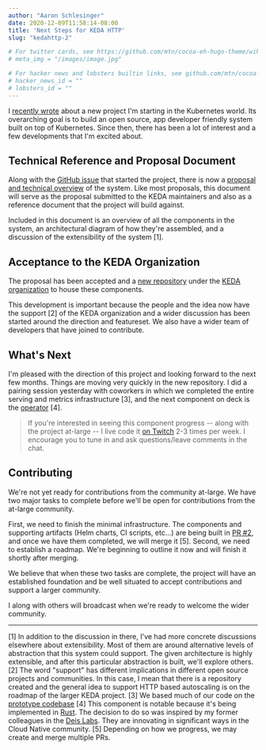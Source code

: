 ```yaml
---
author: "Aaron Schlesinger"
date: 2020-12-09T11:58:14-08:00
title: 'Next Steps for KEDA HTTP'
slug: "kedahttp-2"

# For twitter cards, see https://github.com/mtn/cocoa-eh-hugo-theme/wiki/Twitter-cards
# meta_img = "/images/image.jpg"

# For hacker news and lobsters builtin links, see github.com/mtn/cocoa-eh-hugo-theme/wiki/Social-Links
# hacker_news_id = ""
# lobsters_id = ""
---
```


I [recently wrote](./2020-11-23-kedahttp.md) about a new project I'm starting in the Kubernetes world. Its overarching goal is to build an open source, app developer friendly system built on top of Kubernetes. Since then, there has been a lot of interest and a few developments that I'm excited about.

## Technical Reference and Proposal Document

Along with the [GitHub issue](https://github.com/kedacore/keda/issues/538) that started the project, there is now a [proposal and technical overview](https://hackmd.io/@arschles/kedahttp) of the system. Like most proposals, this document will serve as the proposal submitted to the KEDA maintainers and also as a reference document that the project will build against.

Included in this document is an overview of all the components in the system, an architectural diagram of how they're assembled, and a discussion of the extensibility of the system [1].

## Acceptance to the KEDA Organization

The proposal has been accepted and a [new repository](https://github.com/kedacore/http-add-on) under the [KEDA organization](https://github.com/kedacore) to house these components.

This development is important because the people and the idea now have the support [2] of the KEDA organization and a wider discussion has been started around the direction and featureset. We also have a wider team of developers that have joined to contribute.

## What's Next

I'm pleased with the direction of this project and looking forward to the next few months. Things are moving very quickly in the new repository. I did a pairing session yesterday with coworkers in which we completed the entire serving and metrics infrastructure [3], and the next component on deck is the [operator](https://hackmd.io/@arschles/kedahttp#Operator) [4].

>If you're interested in seeing this component progress -- along with the project at-large -- I live code it [on Twitch](https://twitch.tv/arschles) 2-3 times per week. I encourage you to tune in and ask questions/leave comments in the chat.

## Contributing

We're not yet ready for contributions from the community at-large. We have two major tasks to complete before we'll be open for contributions from the at-large community.

First, we need to finish the minimal infrastructure. The components and supporting artifacts (Helm charts, CI scripts, etc...) are being built in [PR #2](https://github.com/kedacore/http-add-on/pull/2), and once we have them completed, we will merge it [5]. Second, we need to establish a roadmap. We're beginning to outline it now and will finish it shortly after merging.

We believe that when these two tasks are complete, the project will have an established foundation and be well situated to accept contributions and support a larger community.

I along with others will broadcast when we're ready to welcome the wider community.

---
[1] In addition to the discussion in there, I've had more concrete discussions elsewhere about extensibility. Most of them are around alternative levels of abstraction that this system could support. The given architecture is highly extensible, and after this particular abstraction is built, we'll explore others.
[2] The word "support" has different implications in different open source projects and communities. In this case, I mean that there is a repository created and the general idea to support HTTP based autoscaling is on the roadmap of the larger KEDA project.
[3] We based much of our code on the [prototype codebase](https://github.com/osscda/kedahttp)
[4] This component is notable because it's being implemented in [Rust](https://rust-lang.org). The decision to do so was inspired by my former colleagues in the [Deis Labs](https://deislabs.io). They are innovating in significant ways in the Cloud Native community.
[5] Depending on how we progress, we may create and merge multiple PRs.
